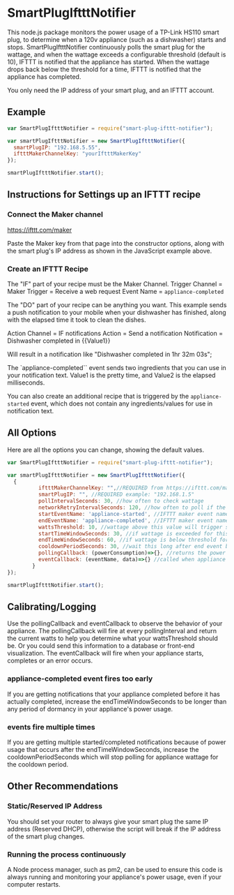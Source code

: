 # SmartPlugIftttNotifier

This node.js package monitors the power usage of a TP-Link HS110 smart plug, to determine when a 120v appliance (such as a dishwasher) starts and stops.  SmartPlugIftttNotifier continuously polls the smart plug for the wattage, and when the wattage exceeds a configurable threshold (default is 10), IFTTT is notified that the appliance has started.  When the wattage drops back below the threshold for a time, IFTTT is notified that the appliance has completed.

You only need the IP address of your smart plug, and an IFTTT account.

## Example
```js
var SmartPlugIftttNotifier = require("smart-plug-ifttt-notifier");

var smartPlugIftttNotifier = new SmartPlugIftttNotifier({
  smartPlugIP: "192.168.5.55",
  iftttMakerChannelKey: "yourIftttMakerKey"
});

smartPlugIftttNotifier.start();
```
## Instructions for Settings up an IFTTT recipe

### Connect the Maker channel
https://ifttt.com/maker

Paste the Maker key from that page into the constructor options, along with the smart plug's IP address as shown in the JavaScript example above.

### Create an IFTTT Recipe
The "IF" part of your recipe must be the Maker Channel.
Trigger Channel = Maker
Trigger = Receive a web request
Event Name = ``appliance-completed``

The "DO" part of your recipe can be anything you want.  This example sends a push notification to your mobile when your dishwasher has finished, along with the elapsed time it took to clean the dishes.

Action Channel = IF notifications
Action = Send a notification
Notification = Dishwasher completed in {{Value1}}

Will result in a notification like "Dishwasher completed in 1hr 32m 03s";

The `appliance-completed`` event sends two ingredients that you can use in your notification text.  Value1 is the pretty time, and Value2 is the elapsed milliseconds.

You can also create an additional recipe that is triggered by the ``appliance-started`` event, which does not contain any ingredients/values for use in notification text.

## All Options
Here are all the options you can change, showing the default values.
```js
var SmartPlugIftttNotifier = require("smart-plug-ifttt-notifier");

var smartPlugIftttNotifier = new SmartPlugIftttNotifier({
  {
          iftttMakerChannelKey: "",//REQUIRED from https://ifttt.com/maker
          smartPlugIP: "", //REQUIRED example: "192.168.1.5"
          pollIntervalSeconds: 30, //how often to check wattage
          networkRetryIntervalSeconds: 120, //how often to poll if the smart plug IP address is not reachable
          startEventName: 'appliance-started', //IFTTT maker event name
          endEventName: 'appliance-completed', //IFTTT maker event name
          wattsThreshold: 10, //wattage above this value will trigger start event after startTimeWindowSeconds
          startTimeWindowSeconds: 30, //if wattage is exceeded for this duration, appliance is considered started
          endTimeWindowSeconds: 60, //if wattage is below threshold for this entire duration, appliance is considered completed running
          cooldownPeriodSeconds: 30, //wait this long after end event before responding to subsequent start events, set to same as poll interval if no cooldown is needed
          pollingCallback: (powerConsumption)=>{}, //returns the power consumption data on every polling interval
          eventCallback: (eventName, data)=>{} //called when appliance starts and stops
        }
});

smartPlugIftttNotifier.start();
```
## Calibrating/Logging
Use the pollingCallback and eventCallback to observe the behavior of your appliance.  The pollingCallback will fire at every pollingInterval and return the current watts to help you determine what your wattsThreshold should be.  Or you could send this information to a database or front-end visualization.  The eventCallback will fire when your appliance starts, completes or an error occurs.

### appliance-completed event fires too early
If you are getting notifications that your appliance completed before it has actually completed, increase the endTimeWindowSeconds to be longer than any period of dormancy in your appliance's power usage.

### events fire multiple times
If you are getting multiple started/completed notifications because of power usage that occurs after the endTimeWindowSeconds, increase the cooldownPeriodSeconds which will stop polling for appliance wattage for the cooldown period.

## Other Recommendations

### Static/Reserved IP Address
You should set your router to always give your smart plug the same IP address (Reserved DHCP), otherwise the script will break if the IP address of the smart plug changes.

### Running the process continuously

A Node process manager, such as pm2, can be used to ensure this code is always running and monitoring your appliance's power usage, even if your computer restarts.
